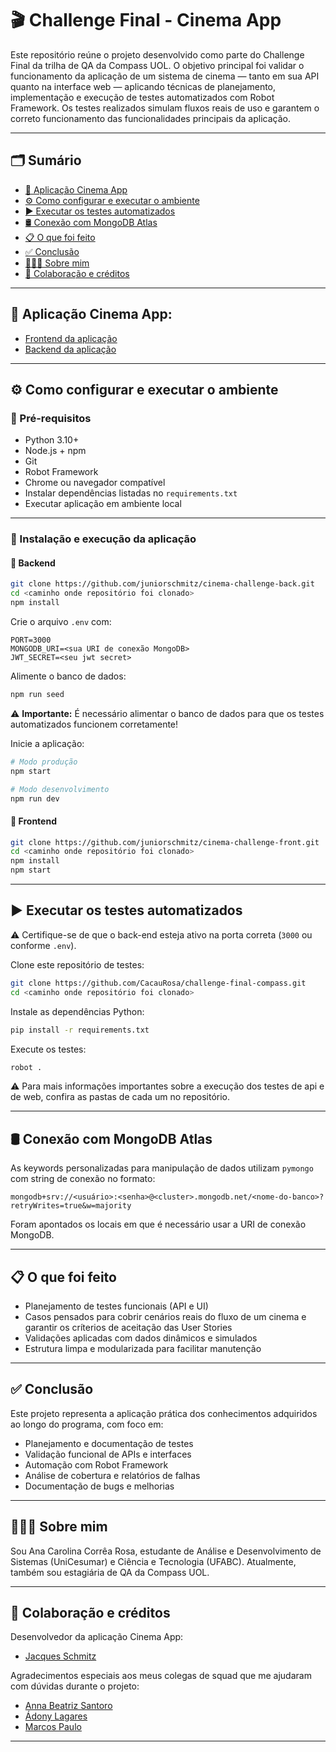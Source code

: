 # 🎬 Challenge Final - Cinema App

Este repositório reúne o projeto desenvolvido como parte do Challenge Final da trilha de QA da Compass UOL. O objetivo principal foi validar o funcionamento da aplicação de um sistema de cinema — tanto em sua API quanto na interface web — aplicando técnicas de planejamento, implementação e execução de testes automatizados com Robot Framework. Os testes realizados simulam fluxos reais de uso e garantem o correto funcionamento das funcionalidades principais da aplicação.

---

## 🗂️ Sumário

- [🔗 Aplicação Cinema App](#-aplicação-cinema-app)
- [⚙️ Como configurar e executar o ambiente](#️-como-configurar-e-executar-o-ambiente)
- [▶️ Executar os testes automatizados](#-executar-os-testes-automatizados)
- [🛢️ Conexão com MongoDB Atlas](#-conexão-com-mongodb-atlas)
- [📋 O que foi feito](#-o-que-foi-feito)
- [✅ Conclusão](#-conclusão)
- [👩🏻‍💻 Sobre mim](#-sobre-mim)
- [🤝 Colaboração e créditos](#-colaboração-e-créditos)

---

## 🔗 Aplicação Cinema App:

- [Frontend da aplicação](https://github.com/juniorschmitz/cinema-challenge-front)
- [Backend da aplicação](https://github.com/juniorschmitz/cinema-challenge-back)

---

## ⚙️ Como configurar e executar o ambiente

### 📂 Pré-requisitos

- Python 3.10+
- Node.js + npm
- Git
- Robot Framework
- Chrome ou navegador compatível
- Instalar dependências listadas no `requirements.txt`
- Executar aplicação em ambiente local

---

### 🚀 Instalação e execução da aplicação

#### 🔧 Backend

```bash
git clone https://github.com/juniorschmitz/cinema-challenge-back.git
cd <caminho onde repositório foi clonado>
npm install
```

Crie o arquivo `.env` com:

```env
PORT=3000
MONGODB_URI=<sua URI de conexão MongoDB>
JWT_SECRET=<seu jwt secret>
```

Alimente o banco de dados:

```bash
npm run seed
```
⚠️ **Importante:** É necessário alimentar o banco de dados para que os testes automatizados funcionem corretamente!

Inicie a aplicação:

```bash
# Modo produção
npm start

# Modo desenvolvimento
npm run dev
```

#### 🎨 Frontend

```bash
git clone https://github.com/juniorschmitz/cinema-challenge-front.git
cd <caminho onde repositório foi clonado>
npm install
npm start
```

---

## ▶️ Executar os testes automatizados

⚠️ Certifique-se de que o back-end esteja ativo na porta correta (`3000` ou conforme `.env`).

Clone este repositório de testes:

```bash
git clone https://github.com/CacauRosa/challenge-final-compass.git
cd <caminho onde repositório foi clonado>
```

Instale as dependências Python:

```bash
pip install -r requirements.txt
```

Execute os testes:

```bash
robot .
```

⚠️ Para mais informações importantes sobre a execução dos testes de api e de web, confira as pastas de cada um no repositório.

---

## 🛢️ Conexão com MongoDB Atlas

As keywords personalizadas para manipulação de dados utilizam `pymongo` com string de conexão no formato:

```
mongodb+srv://<usuário>:<senha>@<cluster>.mongodb.net/<nome-do-banco>?retryWrites=true&w=majority
```

Foram apontados os locais em que é necessário usar a URI de conexão MongoDB.

---

## 📋 O que foi feito

- Planejamento de testes funcionais (API e UI)
- Casos pensados para cobrir cenários reais do fluxo de um cinema e garantir os críterios de aceitação das User Stories
- Validações aplicadas com dados dinâmicos e simulados
- Estrutura limpa e modularizada para facilitar manutenção

---

## ✅ Conclusão

Este projeto representa a aplicação prática dos conhecimentos adquiridos ao longo do programa, com foco em:

- Planejamento e documentação de testes
- Validação funcional de APIs e interfaces
- Automação com Robot Framework
- Análise de cobertura e relatórios de falhas
- Documentação de bugs e melhorias

---

## 👩🏻‍💻 Sobre mim

Sou Ana Carolina Corrêa Rosa, estudante de Análise e Desenvolvimento de Sistemas (UniCesumar) e Ciência e Tecnologia (UFABC). Atualmente, também sou estagiária de QA da Compass UOL.

---

## 🤝 Colaboração e créditos

Desenvolvedor da aplicação Cinema App:

- [Jacques Schmitz](https://github.com/juniorschmitz)

Agradecimentos especiais aos meus colegas de squad que me ajudaram com dúvidas durante o projeto:

- [Anna Beatriz Santoro](https://github.com/annasantoro-glitch)
- [Ádony Lagares](https://github.com/adony-lagares)
- [Marcos Paulo](https://github.com/Marcosdev03)

---
